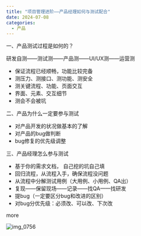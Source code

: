 ```yaml
---
title: "项目管理进阶——产品经理如何与测试配合"
date: 2024-07-08
categories:
  - 产品
---
```



一、产品测试过程是如何的？

<!-- more -->

研发自测——测试测——产品测——UI/UX测——运营测

- 保证流程已经顺畅，功能比较完备
- 测压力、测接口、测功能、测安全
- 测关键流程、功能、页面交互
- 界面、元素、交互细节
- 测会不会被坑

二、产品为什么一定要参与测试

- 对产品开发的状况做基本的了解
- 对产品的bug做判断
- bug修复的优先级调整

三、产品经理怎么参与测试

- 基于你的需求文档， 自己挖的坑自己填
- 回归流程，从流程入手，确保流程没问题
- 从流程中分解测试用例（大用例、小用例、QA出）
- 复现——保留现场——记录——找QA——找研发
- 提bug（一定要区分bug和改进的区别）
- 对bug分优先级：必须改、可以改、下次改

more

![img_0756](../../../../assets/images/img_0756)